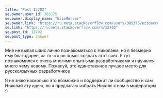 ```yaml
---
title: "Post 12702"
se.owner.user_id: 385375
se.owner.display_name: "EzioMercer"
se.owner.link: "https://ru.meta.stackoverflow.com/users/385375/eziomercer"
se.link: "https://ru.meta.stackoverflow.com/a/12702"
se.post_id: 12702
se.post_type: answer
---
```

<p>Мне не выпал шанс лично познакомиться с Николаем, но я безмерно ему благодарен, за то что он помог создать этот сайт. Я тут познакомился с очень многими опытными разработчиками и научился много чему новому. Пожалуй, это единственное лучшее место для русскоязычных разработчиков</p>
<p>Я не знаю насколько это возможно и поддержит ли сообщество и сам Николай эту идею, но я предлагаю избрать Николя к нам в модераторы :)</p>
